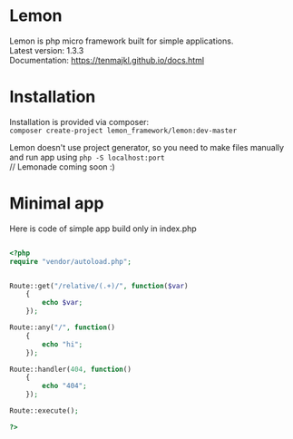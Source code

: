# Lemon

Lemon is php micro framework built for simple applications.\
Latest version: 1.3.3\
Documentation: https://tenmajkl.github.io/docs.html

# Installation

Installation is provided via composer:\
`composer create-project lemon_framework/lemon:dev-master`

Lemon doesn't use project generator, so you need to make files manually and run app using `php -S localhost:port`\
// Lemonade coming soon :)

# Minimal app

Here is code of simple app build only in index.php

```php    

<?php
require "vendor/autoload.php";


Route::get("/relative/(.+)/", function($var)
    {
        echo $var;
    });

Route::any("/", function()
    {
        echo "hi";
    });

Route::handler(404, function()
    {
        echo "404";
    });

Route::execute();

?>

```



